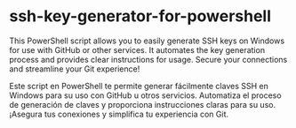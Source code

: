 # ssh-key-generator-for-powershell

This PowerShell script allows you to easily generate SSH keys on Windows for use with GitHub or other services. It automates the key generation process and provides clear instructions for usage. Secure your connections and streamline your Git experience!

Este script en PowerShell te permite generar fácilmente claves SSH en Windows para su uso con GitHub u otros servicios. Automatiza el proceso de generación de claves y proporciona instrucciones claras para su uso. ¡Asegura tus conexiones y simplifica tu experiencia con Git.
